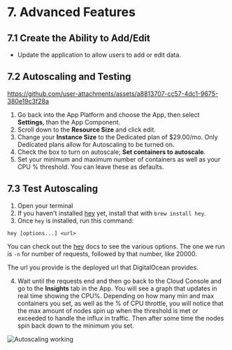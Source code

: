 # 7. Advanced Features

## 7.1 Create the Ability to Add/Edit

- Update the application to allow users to add or edit data.

## 7.2 Autoscaling and Testing

https://github.com/user-attachments/assets/a8813707-cc57-4dc1-9675-380e19c3f28a

1. Go back into the App Platform and choose the App, then select **Settings**, than the App Component.
2. Scroll down to the **Resource Size** and click edit.
3. Change your **Instance Size** to the Dedicated plan of $29.00/mo. Only Dedicated plans allow for Autoscaling to be turned on.
4. Check the box to turn on autoscale; **Set containers to autoscale**.
5. Set your minimum and maximum number of containers as well as your CPU % threshold. You can leave these as defaults.

## 7.3 Test Autoscaling

1. Open your terminal
2. If you haven't installed [hey](https://github.com/rakyll/hey) yet, install that with `brew install hey`.
3. Once `hey` is installed, run this command:

```
hey [options...] <url>
```

You can check out the [hey](https://github.com/rakyll/hey) docs to see the various options. The one we run is `-n` for number of requests, followed by that number, like 20000.

The url you provide is the deployed url that DigitalOcean provides.

4. Wait until the requests end and then go back to the Cloud Console and go to the **Insights** tab in the App. You will see a graph that updates in real time showing the CPU%. Depending on how many min and max containers you set, as well as the % of CPU throttle, you will notice that the max amount of nodes spin up when the threshold is met or exceeded to handle the influx in traffic. Then after some time the nodes spin back down to the minimum you set.

![Autoscaling working](https://funko-workshop.nyc3.digitaloceanspaces.com/autoscaling/autoscaling-kicked-on.jpg)



